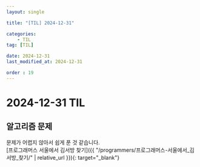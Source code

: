 ```yaml
---
layout: single

title: "[TIL] 2024-12-31"

categories:
    - TIL
tag: [TIL]

date: 2024-12-31
last_modified_at: 2024-12-31

order : 19
---
```


# 2024-12-31 TIL

## 알고리즘 문제

문제가 어렵지 않아서 쉽게 푼 것 같습니다.  
[프로그래머스 서울에서 김서방 찾기]({{ "/programmers/프로그래머스-서울에서_김서방_찾기/" | relative_url }}){: target="_blank"}